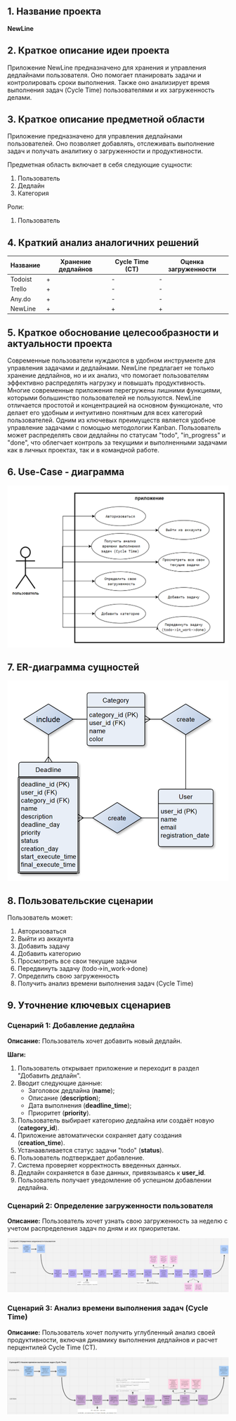 ## 1. Название проекта

**NewLine**

## 2. Краткое описание идеи проекта

Приложение NewLine предназначено для хранения и управления дедлайнами пользователя. Оно помогает планировать задачи и контролировать сроки выполнения. Также оно анализирует время выполнения задач (Cycle Time) пользователями и их загруженность делами.

## 3. Краткое описание предметной области

Приложение предназначено для управления дедлайнами пользователей. Оно позволяет добавлять, отслеживать выполнение задач и получать аналитику о загруженности и продуктивности.

Предметная область включает в себя следующие сущности:

1. Пользователь
2. Дедлайн
3. Категория

Роли:

1. Пользователь

## 4. Краткий анализ аналогичних решений

| Название | Хранение дедлайнов | Cycle Time (CT) | Оценка загруженности |
| -------- | ------------------ | --------------- | -------------------- |
| Todoist  | +                  | -               | -                    |
| Trello   | +                  | -               | -                    |
| Any.do   | +                  | -               | -                    |
| NewLine  | +                  | +               | +                    |

## 5. Краткое обоснование целесообразности и актуальности проекта

Современные пользователи нуждаются в удобном инструменте для управления задачами и дедлайнами. NewLine предлагает не только хранение дедлайнов, но и их анализ, что помогает пользователям эффективно распределять нагрузку и повышать продуктивность. Многие современные приложения перегружены лишними функциями, которыми большинство пользователей не пользуются. NewLine отличается простотой и концентрацией на основном функционале, что делает его удобным и интуитивно понятным для всех категорий пользователей.
Одним из ключевых преимуществ является удобное управление задачами с помощью методологии Kanban. Пользователь может распределять свои дедлайны по статусам "todo", "in_progress" и "done", что облегчает контроль за текущими и выполненными задачами как в личных проектах, так и в командной работе.

## 6. Use-Case - диаграмма

![uc1](Use-Case.png)

## 7. ER-диаграмма сущностей

![er](ER-diagram.png)

## 8. Пользовательские сценарии

Пользователь может:

1. Авторизоваться
2. Выйти из аккаунта
3. Добавить задачу
4. Добавить категорию
5. Просмотреть все свои текущие задачи
6. Передвинуть задачу (todo->in_work->done)
7. Определить свою загруженность
8. Получить анализ времени выполнения задач (Cycle Time)


## 9. Уточнение ключевых сценариев

### **Сценарий 1: Добавление дедлайна**  

**Описание:** Пользователь хочет добавить новый дедлайн.  

**Шаги:**  
1. Пользователь открывает приложение и переходит в раздел "Добавить дедлайн".  
2. Вводит следующие данные:  
   - Заголовок дедлайна (**name**);
   - Описание (**description**);
   - Дата выполнения (**deadline_time**);  
   - Приоритет (**priority**).
3. Пользователь выбирает категорию дедлайна или создаёт новую (**category_id**).
3. Приложение автоматически сохраняет дату создания (**creation_time**).
4. Устанаавливается статус задачи "todo" (**status**).
4. Пользователь подтверждает добавление.  
5. Система проверяет корректность введенных данных.  
6. Дедлайн сохраняется в базе данных, привязываясь к **user_id**.  
7. Пользователь получает уведомление об успешном добавлении дедлайна.  

### **Сценарий 2: Определение загруженности пользователя**  

**Описание:** Пользователь хочет узнать свою загруженность за неделю с учетом распределения задач по дням и их приоритетам.  

![sc2](сценарий_2.png)

### **Сценарий 3: Анализ времени выполнения задач (Cycle Time)**  

**Описание:** Пользователь хочет получить углубленный анализ своей продуктивности, включая динамику выполнения дедлайнов и расчет перцентилей Cycle Time (CT).

![sc3](сценарий_3.png)
